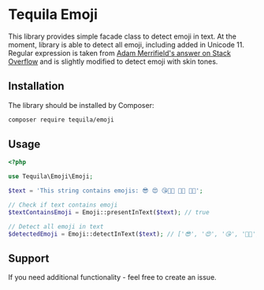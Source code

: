 # Tequila Emoji

This library provides simple facade class to detect emoji in text.
At the moment, library is able to detect all emoji, including added in Unicode 11.
Regular expression is taken from [Adam Merrifield's answer on Stack Overflow](https://stackoverflow.com/a/20208095)
and is slightly modified to detect emoji with skin tones.

## Installation
The library should be installed by Composer:

```bash
composer require tequila/emoji
```

## Usage

```php
<?php

use Tequila\Emoji\Emoji;

$text = 'This string contains emojis: 😎 😍 😘👊🏿 ✊🏿 🤛🏿';

// Check if text contains emoji
$textContainsEmoji = Emoji::presentInText($text); // true

// Detect all emoji in text
$detectedEmoji = Emoji::detectInText($text); // ['😎', '😍', '😘', '👊🏿', '✊🏿', '🤛🏿']
```

## Support

If you need additional functionality - feel free to create an issue.
